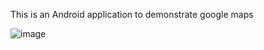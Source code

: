 This is an Android application to demonstrate google maps

![image](https://github.com/user-attachments/assets/58bbd4d2-e0fd-4361-b5e9-cb7ea4e1ca4a)
